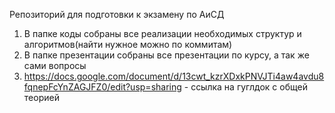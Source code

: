 Репозиторий для подготовки к экзамену по АиСД
1) В папке коды собраны все реализации необходимых структур и алгоритмов(найти нужное можно по коммитам)
2) В папке презентации собраны все презентации по курсу, а так же сами вопросы
3) https://docs.google.com/document/d/13cwt_kzrXDxkPNVJTi4aw4avdu8fqnepFcYnZAGJFZ0/edit?usp=sharing - ссылка на гуглдок с общей теорией

